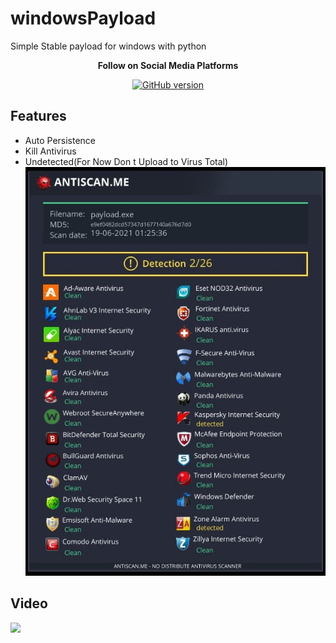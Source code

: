 # windowsPayload
Simple Stable payload for windows with python 

<p align="center">
  <b> Follow on Social Media Platforms </b>
</p>


<p align="center">
<p align="center">
<a href="https://www.facebook.com/achihemek.achihemek/"><img title="GitHub version" src="https://img.shields.io/badge/-Facebook-blue" ></a> 
</p>

## Features
* Auto Persistence
* Kill Antivirus
* Undetected(For Now Don t Upload to Virus Total)
  ![](Detection.jpg)


<h2>Video</h2>
<a href="https://www.youtube.com/watch?v=OuezjBwoFAA"><img src="https://www.upload.ee/image/13243510/Screenshot_from_2021-06-17_14-59-40.png" style="max-width:100%;"></a>

